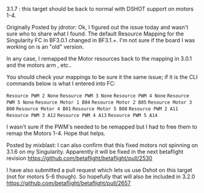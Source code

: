 3.1.7 : this target should be back to normal with DSHOT support on motors 1-4.

 Originally Posted by jdrotor:
Ok, I figured out the issue today and wasn't sure who to share what I found. The default Resource Mapping for the Singularity FC in BF3.0.1 changed in BF3.1.+. I'm not sure if the board I was working on is an "old" version.

In any case, I remapped the Motor resources back to the mapping in 3.0.1 and the motors arm , etc..

You should check your mappings to be sure it the same issue; if it is the CLI commands below is what I entered into FC:

`Resource PWM 2 None`
`Resource PWM 3 None`
`Resource PWM 4 None`
`Resource PWM 5 None`
`Resource Motor 1 B04`
`Resource Motor 2 B05`
`Resource Motor 3 B00`
`Resource Motor 4 B01`
`Resource Motor 5 B08`
`Resource PWM 2 A11`
`Resource PWM 3 A12`
`Resource PWM 4 A13`
`Resource PWM 5 A14`

I wasn't sure if the PWM's needed to be remapped but I had to free them to remap the Motors 1-4. Hope that helps.

Posted by mixblast:
I can also confirm that this fixed motors not spinning on 3.1.6 on my Singularity. Apparently it will be fixed in the next betaflight revision https://github.com/betaflight/betaflight/pull/2530

I have also submitted a pull request which lets us use Dshot on this target (not for motors 5-6 though). So hopefully that will also be included in 3.2.0 https://github.com/betaflight/betaflight/pull/2657
